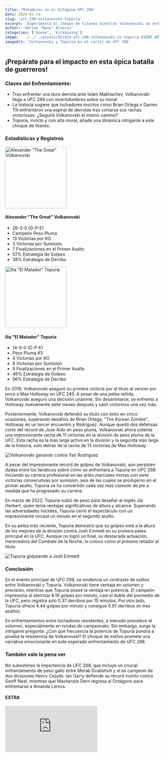 ```yaml
---
title: 'Matadores en el Octágono UFC 298'
date: 2024-01-24
slug: 'ufc-298-volkanovski-topuria'
excerpt: 'Experimenta el choque de titanes mientras Volkanovski se enfrenta a Topuria en un emocionante enfrentamiento en UFC 298 con sabor español.'
author: 'Adrian "Nano" Alvarez'
categories: ['boxeo', 'kickboxing']
image: '../../../assets/021824-ufc-298-volkanovski-vs-topuria-EVENT-ART.jpg'
imageAlt: 'Volkanovski y Topuria en el cartel de UFC 298'
---
```


## ¡Prepárate para el impacto en esta épica batalla de guerreros! ##

### Claves del Enfrentamiento: ###
- Tras enfrentar una dura derrota ante Islam Makhachev, Volkanovski llega a UFC 298 con incertidumbres sobre su moral.
- La historia sugiere que luchadores invictos como Brian Ortega o Darren Till enfrentaron una espiral de derrotas tras cortarse sus rachas victoriosas. ¿Seguirá Volkanovski el mismo camino?
- Topuria, invicto y con alta moral, añade una dinámica intrigante a este choque de titanes.

### Estadísticas y Registros ### 

<section class='flex flex-col md:flex-row justify-between items-center' id='Estadísticas y Registros'>
  <article class='flex gap-0 md:gap-5 flex-col md:flex-row'>
    <Image src='https://dmxg5wxfqgb4u.cloudfront.net/styles/athlete_bio_full_body/s3/2024-01/VOLKANOVSKI_ALEXANDER_BELT_L_10-21.png?itok=-8dC8fPk' alt='Alexander "The Great" Volkanovski' width='200' height='200' loading='lazy'/>
    <div class='flex flex-col justify-center items-center'>
      <h4>Alexander "The Great" Volkanovski</h4>
      <ul>
        <li>26-3-0 (G-P-E)</li>
        <li>Campeón Peso Pluma</li>
        <li>13 Victorias por KO</li>
        <li>3 Victorias por Sumisión</li>
        <li>7 Finalizaciones en el Primer Asalto</li>
        <li>57% Estrategia de Golpeo</li>
        <li>38% Estrategia de Derribo</li>
      </ul>
    </div>
  </article>
  <article class='flex gap-0 md:gap-5 flex-col md:flex-row'>
    <Image src='https://dmxg5wxfqgb4u.cloudfront.net/styles/athlete_bio_full_body/s3/2023-02/TOPURIA_ILIA_L_12-10.png?itok=o4BlqTxX' width='200' height='200' alt='Ilia "El Matador" Topuria' loading='lazy'/>
    <div class='flex flex-col justify-center items-center'>
      <h4>Ilia "El Matador" Topuria</h4>
      <ul>
        <li>14-0-0 (G-P-E)</li>
        <li>Peso Pluma #3</li>
        <li>4 Victorias por KO</li>
        <li>8 Victorias por Sumisión</li>
        <li>9 Finalizaciones en el Primer Asalto</li>
        <li>46% Estrategia de Golpeo</li>
        <li>56% Estrategia de Derribo</li>
      </ul>
    </div>
  </article>
</section>

En 2019, Volkanovski aseguró su primera victoria por el título al vencer por poco a Max Holloway en UFC 245. A pesar de una pelea reñida, Volkanovski aseguró una decisión unánime. Sin desanimarse, se enfrentó a Holloway nuevamente siete meses después y salió victorioso una vez más.

Posteriormente, Volkanovski defendió su título con éxito en cinco ocasiones, superando desafíos de Brian Ortega, "The Korean Zombie", Holloway en un tercer encuentro y Rodriguez. Aunque quedó dos defensas corto del récord de Jose Aldo en peso pluma, Volkanovski ahora ostenta una impresionante racha de 11 victorias en la división de peso pluma de la UFC. Esta racha es la más larga activa en la división y la segunda más larga de la historia, solo detrás de la racha de 13 victorias de Max Holloway.

<Image src='https://dmxg5wxfqgb4u.cloudfront.net/styles/inline/s3/2023-10/GettyImages-1527065619.jpg?itok=ajoqGwWb' alt='Volkanovski ganando contra Yair Rodriguez' title="El australiano Alexander Volkanovski celebra su victoria sobre el mexicano Yair Rodriguez en la pelea por el campeonato de peso pluma de la UFC en UFC 290." loading="lazy" class='w-full' />

A pesar del impresionante récord de golpes de Volkanovski, aún persisten dudas entre los fanáticos sobre cómo se enfrentará a Topuria en UFC 298. Iniciando su carrera profesional en las artes marciales mixtas con siete victorias consecutivas por sumisión, seis de las cuales se produjeron en el primer asalto, Topuria se ha convertido cada vez más cómodo de pie a medida que ha progresado su carrera.

En marzo de 2022, Topuria subió de peso para desafiar al inglés Jai Herbert, quien tenía ventajas significativas de altura y alcance. Superando las adversidades iniciales, Topuria cerró el espectáculo con un impresionante nocaut un minuto en el segundo asalto.

En su pelea más reciente, Topuria demostró que su golpeo está a la altura de los mejores de la división contra Josh Emmett en su primera pelea principal en la UFC. Aunque no logró un final, su destacada actuación, merecedora del Combate de la Noche, lo colocó como el próximo retador al título.

<Image src="https://dmxg5wxfqgb4u.cloudfront.net/styles/inline/s3/2023-06/062423-ilia-topuria-josh-emmett-GettyImages-1259023113.jpg?itok=WyPTBGPT" alt="Topuria golpeando a Josh Emmett" loading="lazy" title='Ilia Topuria de Alemania conecta potentes golpes a Josh Emmett en su pelea de peso pluma durante el evento UFC Fight Night en VyStar Veterans Memorial Arena el 24 de junio de 2023.' class='w-full' />

### Conclusión ###

En el evento principal de UFC 298, se evidencia un contraste de estilos entre Volkanovski y Topuria. Volkanovski tiene ventaja en volumen y precisión, mientras que Topuria posee la ventaja en potencia. El campeón impresiona al aterrizar 6.19 golpes por minuto, casi el doble del promedio de la UFC, pero registra solo 0.37 derribos por 15 minutos. Por otro lado, Topuria ofrece 4.44 golpes por minuto y consigue 0.97 derribos en tres asaltos.

En enfrentamientos entre luchadores resistentes, a menudo prevalece el volumen, especialmente en rondas de campeonato. Sin embargo, surge la intrigante pregunta: ¿Con qué frecuencia la potencia de Topuria pondrá a prueba la resistencia de Volkanovski? El choque de estilos promete una narrativa emocionante en este esperado enfrentamiento de UFC 298.

### También vale la pena ver ###

No subestimes la importancia de UFC 298, que incluye un crucial enfrentamiento de peso gallo entre Merab Dvalishvili y el ex campeón de dos divisiones Henry Cejudo. Ian Garry defiende su récord invicto contra Geoff Neal, mientras que Mackenzie Dern regresa al Octágono para enfrentarse a Amanda Lemos.

#### EXTRA ####

<iframe class='mt-5 w-full aspect-video' src="https://www.youtube.com/embed/htpusy9pSus?si=KiMZGbJPODgJ5xD-" title="Reproductor de video de YouTube" frameborder="0" allow="accelerometer; autoplay; clipboard-write; encrypted-media; gyroscope; picture-in-picture; web-share" allowfullscreen></iframe>
